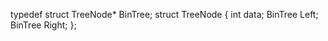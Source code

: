 typedef struct TreeNode* BinTree;
struct TreeNode
{
    int data;
    BinTree Left;
    BinTree Right;
};
